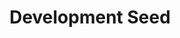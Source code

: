 ---
blog: https://developmentseed.org/blog/
codehost: https://github.com/developmentseed
logohandle: developmentseed
sort: developmentseed
title: Development Seed
twitter: https://x.com/developmentseed
website: https://developmentseed.org/
---